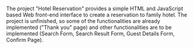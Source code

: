 The project "Hotel Reservation" provides a simple HTML and JavaScript based Web front-end interface to create a reservation to family hotel. 
The project is unfinished, so some of the functionalities are already implemented ("Thank you" page) and other functionalities are to be implemented (Search Form, Search Result Form, Guest Details Form, Confirm Page). 
